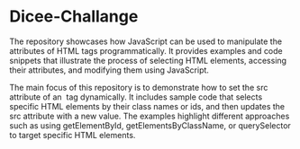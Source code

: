 # Dicee-Challange
The repository showcases how JavaScript can be used to manipulate the attributes of HTML tags programmatically. It provides examples and code snippets that illustrate the process of selecting HTML elements, accessing their attributes, and modifying them using JavaScript.

The main focus of this repository is to demonstrate how to set the src attribute of an <img> tag dynamically. It includes sample code that selects specific HTML elements by their class names or ids, and then updates the src attribute with a new value. The examples highlight different approaches such as using getElementById, getElementsByClassName, or querySelector to target specific HTML elements.
